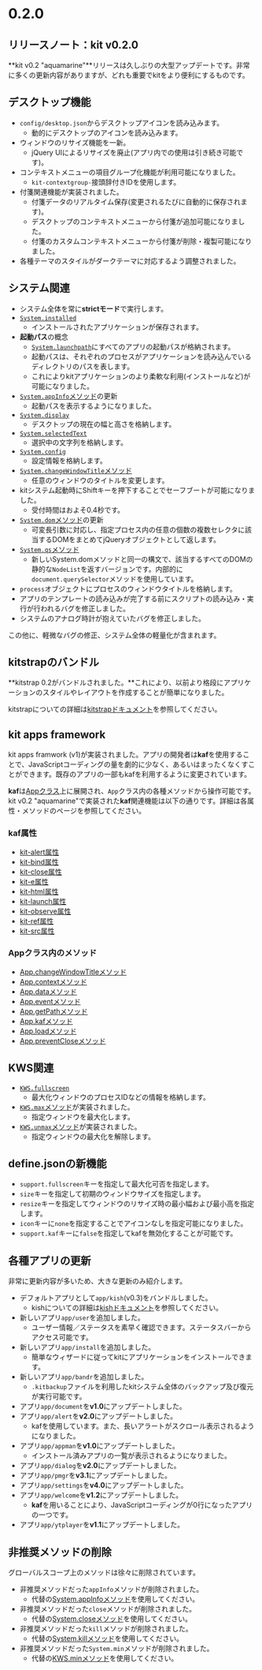# 0.2.0

## リリースノート：kit v0.2.0

**kit v0.2 "aquamarine"**リリースは久しぶりの大型アップデートです。非常に多くの更新内容がありますが、どれも重要でkitをより便利にするものです。

## デスクトップ機能

- `config/desktop.json`からデスクトップアイコンを読み込みます。
  - 動的にデスクトップのアイコンを読み込みます。
- ウィンドウのリサイズ機能を一新。
  - jQuery UIによるリサイズを廃止(アプリ内での使用は引き続き可能です)。
- コンテキストメニューの項目グループ化機能が利用可能になりました。
  - `kit-contextgroup-`接頭辞付きIDを使用します。
- 付箋関連機能が実装されました。
  - 付箋データのリアルタイム保存(変更されるたびに自動的に保存されます)。
  - デスクトップのコンテキストメニューから付箋が追加可能になりました。
  - 付箋のカスタムコンテキストメニューから付箋が削除・複製可能になりました。
- 各種テーマのスタイルがダークテーマに対応するよう調整されました。

## システム関連

- システム全体を常に**strictモード**で実行します。
- [`System.installed`](`/System.installed`)
  - インストールされたアプリケーションが保存されます。
- **起動パス**の概念
  - [`System.launchpath`](/System.launchpath)にすべてのアプリの起動パスが格納されます。
  - 起動パスは、それぞれのプロセスがアプリケーションを読み込んでいるディレクトリのパスを表します。
  - これによりkitアプリケーションのより柔軟な利用(インストールなど)が可能になりました。
- [`System.appInfo`メソッド](/System.appInfo)の更新
  - 起動パスを表示するようになりました。
- [`System.display`](/System.display)
  - デスクトップの現在の幅と高さを格納します。
- [`System.selectedText`](/System.selectedText)
  - 選択中の文字列を格納します。
- [`System.config`](/System.config)
  - 設定情報を格納します。
- [`System.changeWindowTitle`メソッド](/System.changeWindowTitle)
  - 任意のウィンドウのタイトルを変更します。
- kitシステム起動時にShiftキーを押下することでセーフブートが可能になりました。
  - 受付時間はおよそ0.4秒です。
- [`System.dom`メソッド](/System.dom)の更新
  - 可変長引数に対応し、指定プロセス内の任意の個数の複数セレクタに該当するDOMをまとめてjQueryオブジェクトとして返します。
- [`System.qs`メソッド](/System.qs)
  - 新しいSystem.domメソッドと同一の構文で、該当するすべてのDOMの静的な`NodeList`を返すバージョンです。内部的に`document.querySelector`メソッドを使用しています。
- `process`オブジェクトにプロセスのウィンドウタイトルを格納します。
- アプリのテンプレートの読み込みが完了する前にスクリプトの読み込み・実行が行われるバグを修正しました。
- システムのアナログ時計が抱えていたバグを修正しました。

この他に、軽微なバグの修正、システム全体の軽量化が含まれます。

## kitstrapのバンドル

**kitstrap 0.2がバンドルされました。**これにより、以前より格段にアプリケーションのスタイルやレイアウトを作成することが簡単になりました。

kitstrapについての詳細は[kitstrapドキュメント](https://mtsgi.github.io/kitstrap/docs)を参照してください。

## kit apps framework

kit apps framwork (v1)が実装されました。アプリの開発者は**kaf**を使用することで、JavaScriptコーディングの量を劇的に少なく、あるいはまったくなくすことができます。既存のアプリの一部もkafを利用するように変更されています。

**kaf**は[Appクラス](/App)上に展開され、`App`クラス内の各種メソッドから操作可能です。kit v0.2 "aquamarine"で実装された**kaf**関連機能は以下の通りです。詳細は各属性・メソッドのページを参照してください。

### kaf属性

  - [kit-alert属性](/kit-alert)
  - [kit-bind属性](/kit-bind)
  - [kit-close属性](/kit-close)
  - [kit-e属性](/kit-e)
  - [kit-html属性](/kit-html)
  - [kit-launch属性](/kit-launch)
  - [kit-observe属性](/kit-observe)
  - [kit-ref属性](/kit-ref)
  - [kit-src属性](/kit-src)

### Appクラス内のメソッド

  - [App.changeWindowTitleメソッド](/App.changeWindowTitle)
  - [App.contextメソッド](/App.context)
  - [App.dataメソッド](/App.data)
  - [App.eventメソッド](/App.event)
  - [App.getPathメソッド](/App.getPath)
  - [App.kafメソッド](/App.kaf)
  - [App.loadメソッド](/App.load)
  - [App.preventCloseメソッド](/App.preventClose)

## KWS関連

- [`KWS.fullscreen`](/KWS.fullscreen)
  - 最大化ウィンドウのプロセスIDなどの情報を格納します。
- [`KWS.max`メソッド](/KWS.max)が実装されました。
  - 指定ウィンドウを最大化します。
- [`KWS.unmax`メソッド](/KWS.unmax)が実装されました。
  - 指定ウィンドウの最大化を解除します。
  

## define.jsonの新機能

- `support.fullscreen`キーを指定して最大化可否を指定します。
- `size`キーを指定して初期のウィンドウサイズを指定します。
- `resize`キーを指定してウィンドウのリサイズ時の最小幅および最小高を指定します。
- `icon`キーに`none`を指定することでアイコンなしを指定可能になりました。
- `support.kaf`キーに`false`を指定してkafを無効化することが可能です。

## 各種アプリの更新

非常に更新内容が多いため、大きな更新のみ紹介します。

- デフォルトアプリとして`app/kish`(v0.3)をバンドルしました。
  - kishについての詳細は[kishドキュメント](https://mtsgi.github.io/kish/docs)を参照してください。
- 新しいアプリ`app/user`を追加しました。
  - ユーザー情報／ステータスを素早く確認できます。ステータスバーからアクセス可能です。
- 新しいアプリ`app/install`を追加しました。
  - 簡単なウィザードに従ってkitにアプリケーションをインストールできます。
- 新しいアプリ`app/bandr`を追加しました。
  - `.kitbackup`ファイルを利用したkitシステム全体のバックアップ及び復元が実行可能です。
- アプリ`app/document`を**v1.0**にアップデートしました。
- アプリ`app/alert`を**v2.0**にアップデートしました。
  - kafを使用しています。また、長いアラートがスクロール表示されるようになりました。
- アプリ`app/appman`を**v1.0**にアップデートしました。
  - インストール済みアプリの一覧が表示されるようになりました。
- アプリ`app/dialog`を**v2.0**にアップデートしました。
- アプリ`app/pmgr`を**v3.1**にアップデートしました。
- アプリ`app/settings`を**v4.0**にアップデートしました。
- アプリ`app/welcome`を**v1.2**にアップデートしました。
  - **kaf**を用いることにより、JavaScriptコーディングが0行になったアプリの一つです。
- アプリ`app/ytplayer`を**v1.1**にアップデートしました。

## 非推奨メソッドの削除

グローバルスコープ上のメソッドは徐々に削除されています。

- 非推奨メソッドだった`appInfo`メソッドが削除されました。
  - 代替の[System.appInfoメソッド](/System.appInfo)を使用してください。
- 非推奨メソッドだった`close`メソッドが削除されました。
  - 代替の[System.closeメソッド](/System.close)を使用してください。
- 非推奨メソッドだった`kill`メソッドが削除されました。
  - 代替の[System.killメソッド](/System.kill)を使用してください。
- 非推奨メソッドだった`System.min`メソッドが削除されました。
  - 代替の[KWS.minメソッド](/KWS.min)を使用してください。
